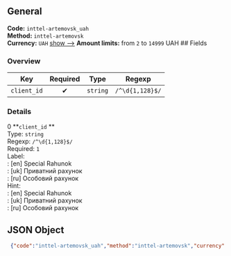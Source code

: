 ## General 
**Code:** `inttel-artemovsk_uah`  
**Method:** `inttel-artemovsk`  
**Currency:** `UAH` [show -->]() 
**Amount limits:** from `2`  to `14999`  UAH ## Fields 
### Overview 
|Key|Required|Type|Regexp| 
|:---:|:---:|:---:|:---:| 
|`client_id` |✔ |`string` |`/^\d{1,128}$/` | 
 
### Details 
0 **`client_id` **  
Type: `string`  
Regexp: `/^\d{1,128}$/`  
Required: `1`  
Label:  
: [en] Special Rahunok  
: [uk] Приватний рахунок  
: [ru] Особовий рахунок  
Hint:  
: [en] Special Rahunok  
: [uk] Приватний рахунок  
: [ru] Особовий рахунок  
## JSON Object 
```json
 {"code":"inttel-artemovsk_uah","method":"inttel-artemovsk","currency":"UAH","fields":[{"key":"client_id","type":"string","label":{"en":"Special Rahunok","uk":"\u041f\u0440\u0438\u0432\u0430\u0442\u043d\u0438\u0439 \u0440\u0430\u0445\u0443\u043d\u043e\u043a","ru":"\u041e\u0441\u043e\u0431\u043e\u0432\u0438\u0439 \u0440\u0430\u0445\u0443\u043d\u043e\u043a"},"regexp":"\/^\\d{1,128}$\/","required":true,"position":1,"hint":{"en":"Special Rahunok","uk":"\u041f\u0440\u0438\u0432\u0430\u0442\u043d\u0438\u0439 \u0440\u0430\u0445\u0443\u043d\u043e\u043a","ru":"\u041e\u0441\u043e\u0431\u043e\u0432\u0438\u0439 \u0440\u0430\u0445\u0443\u043d\u043e\u043a"},"example":"10009"}],"amount_min":2,"amount_max":14999}```  

